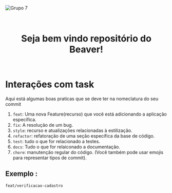 ![Grupo 7](https://user-images.githubusercontent.com/110926410/219435146-da34104e-3e66-4c49-896f-f2dcead3203f.png)

<br/>

<div align="center">
  
  # Seja bem vindo repositório do Beaver!
  
</div>

<br/>

# Interações com task 

 Aqui está algumas boas praticas que se deve ter na nomeclatura do seu commit
 
 1. `feat`: Uma nova Feature(recurso) que você está adicionando a aplicação específica.
 2. `fix`: A resolução de um bug. 
 3. `style`: recurso e atualizações relacionadas à estilização.
 4. `refactor`: refatoração de uma seção específica da base de código.
 5. `test`: tudo o que for relacionado a testes.
 6. `docs`: Tudo o que for relaiconado a documentação.
 7. `chore`: manutenção regular do código.
 (Você também pode usar emojis para representar tipos de commit).
 
 ## Exemplo :
 
 `feat/verificacao-cadastro`

